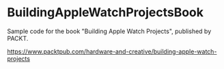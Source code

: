 # BuildingAppleWatchProjectsBook
Sample code for the book "Building Apple Watch Projects", published by PACKT.

https://www.packtpub.com/hardware-and-creative/building-apple-watch-projects
